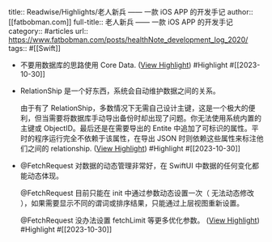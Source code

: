 title:: Readwise/Highlights/老人新兵 —— 一款 iOS APP 的开发手记
author:: [[fatbobman.com]]
full-title:: 老人新兵 —— 一款 iOS APP 的开发手记
category:: #articles
url:: https://www.fatbobman.com/posts/healthNote_development_log_2020/
tags:: #[[Swift]]

- 不要用数据库的思路使用 Core Data. ([View Highlight](https://read.readwise.io/read/01hdzrare82pq7jdv31ag33xt9)) #Highlight #[[2023-10-30]]
- RelationShip 是一个好东西，系统会自动维护数据之间的关系。
  
  由于有了 RelationShip，多数情况下无需自己设计主键，这是一个极大的便利，但当需要将数据库手动导出备份时却出现了问题。你无法使用系统内置的主键或 ObjectID。最后还是在需要导出的 Entite 中追加了可标识的属性。平时的程序运行完全不依赖于该属性，在导出 JSON 时则依赖这些属性来标注他们之间的 relationship. ([View Highlight](https://read.readwise.io/read/01hdzrawy0f2p2mbe2s2xkesq5)) #Highlight #[[2023-10-30]]
- @FetchRequest 对数据的动态管理非常好，在 SwiftUI 中数据的任何变化都能动态体现。
  
  @FetchRequest 目前只能在 init 中通过参数动态设置一次（ 无法动态修改 ），如果需要显示不同的谓词或排序结果，只能通过上层视图重新设置。
  
  @FetchRequest 没办法设置 fetchLimit 等更多优化参数。 ([View Highlight](https://read.readwise.io/read/01hdzrb8rj2w7xnj9vqkaev3n0)) #Highlight #[[2023-10-30]]